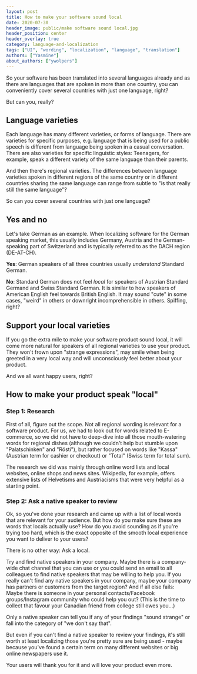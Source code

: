 ```yaml
---
layout: post
title: How to make your software sound local
date: 2020-07-30
header_image: public/make software sound local.jpg
header_position: center
header_overlay: true
category: language-and-localization
tags: ["UI", "wording", "localization", "language", "translation"]
authors: ["Yasmine"]
about_authors: ["ywolpers"]
---
```


So your software has been translated into several languages already and as there are languages that are spoken in more than one country, you can conveniently cover several countries with just one language, right?

But can you, really?

## Language varieties

Each language has many different varieties, or forms of language. There are varieties for specific purposes, e.g. language that is being used for a public speech is different from language being spoken in a casual conversation.
There are also varieties for specific linguistic styles: Teenagers, for example, speak a different variety of the same language than their parents.

And then there's regional varieties.
The differences between language varieties spoken in different regions of the same country or in different countries sharing the same language can range from subtle to "is that really still the same language"?

So can you cover several countries with just one language? 

## Yes and no

Let's take German as an example. When localizing software for the German speaking market, this usually includes Germany, Austria and the German-speaking part of Switzerland and is typically referred to as the DACH region (DE-AT-CH).

**Yes**: German speakers of all three countries usually _understand_ Standard German.

**No**: Standard German does not feel _local_ for speakers of Austrian Standard Germand and Swiss Standard German. It is similar to how speakers of American English feel towards British English. It may sound "cute" in some cases, "weird" in others or downright incomprehensible in others. 
Spiffing, right?

## Support your local varieties

If you go the extra mile to make your software product sound local, it will come more natural for speakers of all regional varieties to use your product. They won't frown upon "strange expressions", may smile when being greeted in a very local way and will unconsciously feel better about your product.

And we all want happy users, right?

## How to make your product speak "local"

### Step 1: Research

First of all, figure out the scope. Not all regional wording is relevant for a software product. For us, we had to look out for words related to E-commerce, so we did not have to deep-dive into all those mouth-watering words for regional dishes (although we couldn't help but stumble upon "Palatschinken" and "Rösti"), but rather focused on words like "Kassa" (Austrian term for cashier or checkout) or "Total" (Swiss term for total sum).

The research we did was mainly through online word lists and local websites, online shops and news sites. Wikipedia, for example, offers extensive lists of Helvetisms and Austriacisms that were very helpful as a starting point.

### Step 2: Ask a native speaker to review

Ok,  so you've done your research and came up with a list of local words that are relevant for your audience. But how do you make sure these are words that locals actually use? How do you avoid sounding as if you're trying too hard, which is the exact opposite of the smooth local experience you want to deliver to your users?

There is no other way: Ask a local.

Try and find native speakers in your company. Maybe there is a company-wide chat channel that you can use or you could send an email to all colleagues to find native speakers that may be willing to help you.
If you really can't find any native speakers in your company, maybe your company has partners or customers from the target region?
And if all else fails: Maybe there is someone in your personal contacts/Facebook groups/Instagram community who could help you out? 
(This is the time to collect that favour your Canadian friend from college still owes you...)

Only a native speaker can tell you if any of your findings "sound strange" or fall into the category of "we don't say that".

But even if you can't find a native speaker to review your findings, it's still worth at least localizing those you're pretty sure are being used - maybe because you've found a certain term on many different websites or big online newspapers use it.

Your users will thank you for it and will love your product even more.